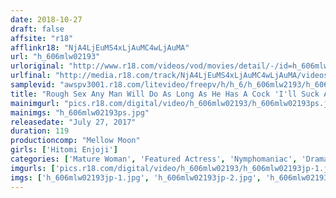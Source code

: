 ```yaml
---
date: 2018-10-27
draft: false
affsite: "r18"
afflinkr18: "NjA4LjEuMS4xLjAuMC4wLjAuMA"
url: "h_606mlw02193"
urloriginal: "http://www.r18.com/videos/vod/movies/detail/-/id=h_606mlw02193"
urlfinal: "http://media.r18.com/track/NjA4LjEuMS4xLjAuMC4wLjAuMA/videos/vod/movies/detail/-/id=h_606mlw02193"
samplevid: "awspv3001.r18.com/litevideo/freepv/h/h_6/h_606mlw2193/h_606mlw2193_dmb_w.mp4"
title: "Rough Sex Any Man Will Do As Long As He Has A Cock 'I'll Suck Any Dick, I'll Stick Any Cock Into My Pussy, And I'll Squeeze Out Every Last Drop Of Semen!' Hitomi Enjoji"
mainimgurl: "pics.r18.com/digital/video/h_606mlw02193/h_606mlw02193ps.jpg"
mainimgs: "h_606mlw02193ps.jpg"
releasedate: "July 27, 2017"
duration: 119
productioncomp: "Mellow Moon"
girls: ['Hitomi Enjoji']
categories: ['Mature Woman', 'Featured Actress', 'Nymphomaniac', 'Drama', 'Masturbation', 'Hi-Def']
imgurls: ['pics.r18.com/digital/video/h_606mlw02193/h_606mlw02193jp-1.jpg', 'pics.r18.com/digital/video/h_606mlw02193/h_606mlw02193jp-2.jpg', 'pics.r18.com/digital/video/h_606mlw02193/h_606mlw02193jp-3.jpg', 'pics.r18.com/digital/video/h_606mlw02193/h_606mlw02193jp-4.jpg', 'pics.r18.com/digital/video/h_606mlw02193/h_606mlw02193jp-5.jpg', 'pics.r18.com/digital/video/h_606mlw02193/h_606mlw02193jp-6.jpg', 'pics.r18.com/digital/video/h_606mlw02193/h_606mlw02193jp-7.jpg', 'pics.r18.com/digital/video/h_606mlw02193/h_606mlw02193jp-8.jpg', 'pics.r18.com/digital/video/h_606mlw02193/h_606mlw02193jp-9.jpg', 'pics.r18.com/digital/video/h_606mlw02193/h_606mlw02193jp-10.jpg', 'pics.r18.com/digital/video/h_606mlw02193/h_606mlw02193jp-11.jpg', 'pics.r18.com/digital/video/h_606mlw02193/h_606mlw02193jp-12.jpg', 'pics.r18.com/digital/video/h_606mlw02193/h_606mlw02193jp-13.jpg', 'pics.r18.com/digital/video/h_606mlw02193/h_606mlw02193jp-14.jpg', 'pics.r18.com/digital/video/h_606mlw02193/h_606mlw02193jp-15.jpg', 'pics.r18.com/digital/video/h_606mlw02193/h_606mlw02193jp-16.jpg', 'pics.r18.com/digital/video/h_606mlw02193/h_606mlw02193jp-17.jpg', 'pics.r18.com/digital/video/h_606mlw02193/h_606mlw02193jp-18.jpg', 'pics.r18.com/digital/video/h_606mlw02193/h_606mlw02193jp-19.jpg', 'pics.r18.com/digital/video/h_606mlw02193/h_606mlw02193jp-20.jpg']
imgs: ['h_606mlw02193jp-1.jpg', 'h_606mlw02193jp-2.jpg', 'h_606mlw02193jp-3.jpg', 'h_606mlw02193jp-4.jpg', 'h_606mlw02193jp-5.jpg', 'h_606mlw02193jp-6.jpg', 'h_606mlw02193jp-7.jpg', 'h_606mlw02193jp-8.jpg', 'h_606mlw02193jp-9.jpg', 'h_606mlw02193jp-10.jpg', 'h_606mlw02193jp-11.jpg', 'h_606mlw02193jp-12.jpg', 'h_606mlw02193jp-13.jpg', 'h_606mlw02193jp-14.jpg', 'h_606mlw02193jp-15.jpg', 'h_606mlw02193jp-16.jpg', 'h_606mlw02193jp-17.jpg', 'h_606mlw02193jp-18.jpg', 'h_606mlw02193jp-19.jpg', 'h_606mlw02193jp-20.jpg']
---
```

